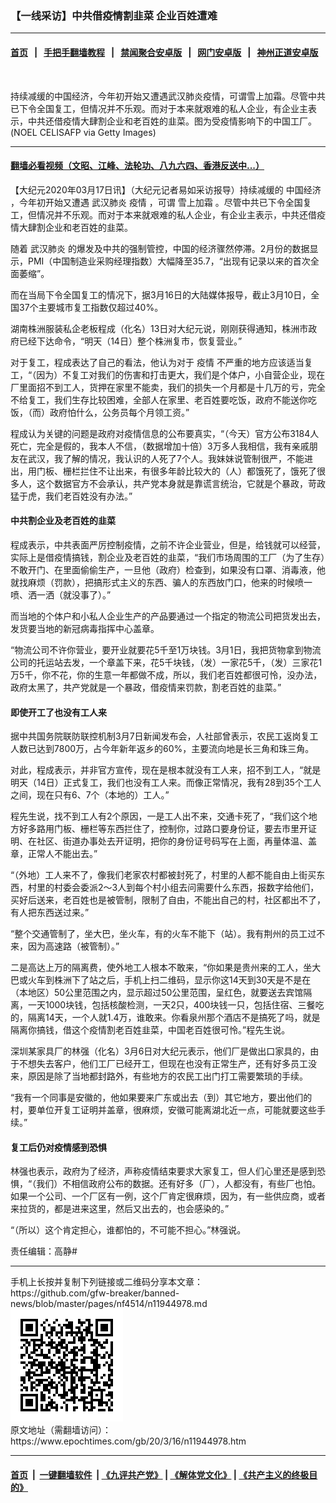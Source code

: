 ### 【一线采访】中共借疫情割韭菜 企业百姓遭难
------------------------

#### [首页](https://github.com/gfw-breaker/banned-news/blob/master/README.md) &nbsp;&nbsp;|&nbsp;&nbsp; [手把手翻墙教程](https://github.com/gfw-breaker/guides/wiki) &nbsp;&nbsp;|&nbsp;&nbsp; [禁闻聚合安卓版](https://github.com/gfw-breaker/bn-android) &nbsp;&nbsp;|&nbsp;&nbsp; [网门安卓版](https://github.com/oGate2/oGate) &nbsp;&nbsp;|&nbsp;&nbsp; [神州正道安卓版](https://github.com/SzzdOgate/update) 



<div><img alt="" class="aligncenter wp-post-image" src="https://i.epochtimes.com/assets/uploads/2020/03/f4568f041dda9a63145724782ba54789.jpg"/>
<div class="red16 caption">
 <p>
  持续减缓的中国经济，今年初开始又遭遇武汉肺炎疫情，可谓雪上加霜。尽管中共已下令全国复工，但情况并不乐观。而对于本来就艰难的私人企业，有企业主表示，中共还借疫情大肆割企业和老百姓的韭菜。图为受疫情影响下的中国工厂。(NOEL CELISAFP via Getty Images)
 </p>
</div>
</div><hr/>

#### [翻墙必看视频（文昭、江峰、法轮功、八九六四、香港反送中...）](https://github.com/gfw-breaker/banned-news/blob/master/pages/link3.md)

<div><p>
 【大纪元2020年03月17日讯】（大纪元记者易如采访报导）持续减缓的
 <ok href="https://www.epochtimes.com/gb/tag/%E4%B8%AD%E5%9B%BD%E7%BB%8F%E6%B5%8E.html">
  中国经济
 </ok>
 ，今年初开始又遭遇
 <ok href="https://www.epochtimes.com/gb/tag/%E6%AD%A6%E6%B1%89%E8%82%BA%E7%82%8E.html">
  武汉肺炎
 </ok>
 <ok href="https://www.epochtimes.com/gb/tag/%E7%96%AB%E6%83%85.html">
  疫情
 </ok>
 ，可谓
 <ok href="https://www.epochtimes.com/gb/tag/%E9%9B%AA%E4%B8%8A%E5%8A%A0%E9%9C%9C.html">
  雪上加霜
 </ok>
 。尽管中共已下令全国复工，但情况并不乐观。而对于本来就艰难的私人企业，有企业主表示，中共还借疫情大肆割企业和老百姓的韭菜。
</p>
<p>
 随着
 <ok href="https://www.epochtimes.com/gb/tag/%E6%AD%A6%E6%B1%89%E8%82%BA%E7%82%8E.html">
  武汉肺炎
 </ok>
 的爆发及中共的强制管控，中国的经济骤然停滞。2月份的数据显示，PMI（中国制造业采购经理指数）大幅降至35.7，“出现有记录以来的首次全面萎缩”。
</p>
<p>
 而在当局下令全国复工的情况下，据3月16日的大陆媒体报导，截止3月10日，全国37个主要城市复工指数仅超过40%。
</p>
<p>
 湖南株洲服装私企老板程成（化名）13日对大纪元说，刚刚获得通知，株洲市政府已经下达命令，“明天（14日）整个株洲复市，恢复营业。”
</p>
<p>
 对于复工，程成表达了自己的看法，他认为对于
 <ok href="https://www.epochtimes.com/gb/tag/%E7%96%AB%E6%83%85.html">
  疫情
 </ok>
 不严重的地方应该适当复工，“（因为）不复工对我们的伤害和打击更大，我们是个体户，小自营企业，现在厂里面招不到工人，货押在家里不能卖，我们的损失一个月都是十几万的亏，完全不给复工，我们生存比较困难，全部人在家里、老百姓要吃饭，政府不能送你吃饭，（而）政府怕什么，公务员每个月领工资。”
</p>
<p>
 程成认为关键的问题是政府对疫情信息的公布要真实，“（今天）官方公布3184人死亡，完全是假的，我本人不信，（数据增加十倍）3万多人我相信，我有亲戚朋友在武汉，我了解的情况，我认识的人死了7个人。我妹妹说管制很严，不能进出，用门板、栅栏拦住不让出来，有很多年龄比较大的（人）都饿死了，饿死了很多人，这个数据官方不会承认，共产党本身就是靠谎言统治，它就是个暴政，苛政猛于虎，我们老百姓没有办法。”
</p>
<h4>
 中共割企业及老百姓的韭菜
</h4>
<p>
 程成表示，中共表面严厉控制疫情，之前不许企业营业，但是，给钱就可以经营，实际上是借疫情搞钱，割企业及老百姓的韭菜，“我们市场周围的工厂（为了生存）不敢开门、在里面偷偷生产，一旦他（政府）检查到，如果没有口罩、消毒液，他就找麻烦（罚款），把搞形式主义的东西、骗人的东西放门口，他来的时候喷一喷、洒一洒（就没事了）。”
</p>
<p>
 而当地的个体户和小私人企业生产的产品要通过一个指定的物流公司把货发出去，发货要当地的新冠病毒指挥中心盖章。
</p>
<p>
 “物流公司不许你营业，要开业就要花5千至1万块钱。3月1日，我把货物拿到物流公司的托运站去发，一个章盖下来，花5千块钱，（发）一家花5千，（发）三家花1万5千，你不花，你的生意一年都做不成，所以，我们老百姓都很可怜，没办法，政府太黑了，共产党就是一个暴政，借疫情来罚款，割老百姓的韭菜。”
</p>
<h4>
 即使开工了也没有工人来
</h4>
<p>
 据中共国务院联防联控机制3月7日新闻发布会，人社部曾表示，农民工返岗复工人数已达到7800万，占今年新年返乡的60%，主要流向地是长三角和珠三角。
</p>
<p>
 对此，程成表示，并非官方宣传，现在是根本就没有工人来，招不到工人，“就是明天（14日）正式复工，我们也没有工人来。而像正常情况，我有28到35个工人之间，现在只有6、7个（本地的）工人。”
</p>
<p>
 程先生说，找不到工人有2个原因，一是工人出不来，交通卡死了，“我们这个地方好多路用门板、栅栏等东西拦住了，控制你，过路口要身份证，要去市里开证明、在社区、街道办事处去开证明，把你的身份证号码写在上面，再量体温、盖章，正常人不能出去。”
</p>
<p>
 “（外地）工人来不了，像我们老家农村都被封死了，村里的人都不能自由上街买东西，村里的村委会委派2～3人到每个村小组去问需要什么东西，报数字给他们，买好后送来，老百姓也是被管制，限制了自由，不能出自己的村，社区都出不了，有人把东西送过来。”
</p>
<p>
 “整个交通管制了，坐大巴，坐火车，有的火车不能下（站）。我有荆州的员工过不来，因为高速路（被管制）。”
</p>
<p>
 二是高达上万的隔离费，使外地工人根本不敢来，“你如果是贵州来的工人，坐大巴或火车到株洲下了站之后，手机上扫二维码，显示你这14天到30天是不是在（本地区）50公里范围之内，显示超过50公里范围，呈红色，就要送去宾馆隔离，一天1000块钱，包括核酸检测，一天2只，400块钱一只，包括住宿、三餐吃的，隔离14天，一个人就1.4万，谁敢来。你看泉州那个酒店不是搞死了吗，就是隔离你搞钱，借这个疫情割老百姓韭菜，中国老百姓很可怜。”程先生说。
</p>
<p>
 深圳某家具厂的林强（化名）3月6日对大纪元表示，他们厂是做出口家具的，由于不想失去客户，他们工厂已经开工，但现在也没有正常生产，还有好多员工没来，原因是除了当地都封路外，有些地方的农民工出门打工需要繁琐的手续。
</p>
<p>
 “我有一个同事是安徽的，他如果要来广东或出去（到）其它地方，要出他们的村，要单位开复工证明并盖章，很麻烦，安徽可能离湖北近一点，可能就要这些手续。”
</p>
<h4>
 复工后仍对疫情感到恐惧
</h4>
<p>
 林强也表示，政府为了经济，声称疫情结束要求大家复工，但人们心里还是感到恐惧，“（我们）不相信政府公布的数据。还有好多（厂），人都没有，有些厂也怕。如果一个公司、一个厂区有一例，这个厂肯定很麻烦，因为，有一些供应商，或者来拉货的，都是进来这里，然后又出去的，也会感染的。”
</p>
<p>
 “（所以）这个肯定担心，谁都怕的，不可能不担心。”林强说。
</p>
<p>
 责任编辑：高静#
</p>
</div>
<hr/>
手机上长按并复制下列链接或二维码分享本文章：<br/>
https://github.com/gfw-breaker/banned-news/blob/master/pages/nf4514/n11944978.md <br/>
<a href='https://github.com/gfw-breaker/banned-news/blob/master/pages/nf4514/n11944978.md'><img src='https://github.com/gfw-breaker/banned-news/blob/master/pages/nf4514/n11944978.md.png'/></a> <br/>
原文地址（需翻墙访问）：https://www.epochtimes.com/gb/20/3/16/n11944978.htm


------------------------
#### [首页](https://github.com/gfw-breaker/banned-news/blob/master/README.md) &nbsp;|&nbsp; [一键翻墙软件](https://github.com/gfw-breaker/nogfw/blob/master/README.md) &nbsp;| [《九评共产党》](https://github.com/gfw-breaker/9ping.md/blob/master/README.md#九评之一评共产党是什么) | [《解体党文化》](https://github.com/gfw-breaker/jtdwh.md/blob/master/README.md) | [《共产主义的终极目的》](https://github.com/gfw-breaker/gczydzjmd.md/blob/master/README.md)


<img src='http://gfw-breaker.win/banned-news/pages/nf4514/n11944978.md' width='0px' height='0px'/>